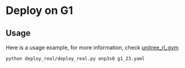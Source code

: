 # Deploy on G1

## Usage
Here is a usage example, for more information, check [unitree_rl_gym](https://github.com/unitreerobotics/unitree_rl_gym)
```bash
python deploy_real/deploy_real.py enp3s0 g1_23.yaml
```